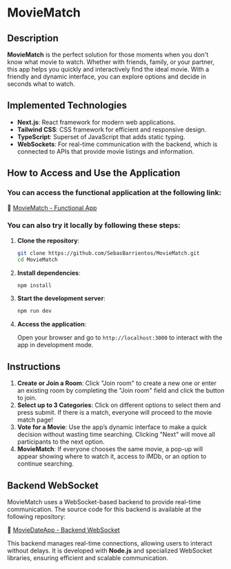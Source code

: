 # MovieMatch

## Description

**MovieMatch** is the perfect solution for those moments when you don't know what movie to watch. Whether with friends, family, or your partner, this app helps you quickly and interactively find the ideal movie. With a friendly and dynamic interface, you can explore options and decide in seconds what to watch.

## Implemented Technologies

- **Next.js**: React framework for modern web applications.
- **Tailwind CSS**: CSS framework for efficient and responsive design.
- **TypeScript**: Superset of JavaScript that adds static typing.
- **WebSockets**: For real-time communication with the backend, which is connected to APIs that provide movie listings and information.

## How to Access and Use the Application

### You can access the functional application at the following link:
🔗 [MovieMatch - Functional App](https://main.d2bnyg9ki64z5a.amplifyapp.com/)

### You can also try it locally by following these steps:

1. **Clone the repository**:

   ```bash
   git clone https://github.com/SebasBarrientos/MovieMatch.git
   cd MovieMatch
   ```

2. **Install dependencies**:

   ```bash
   npm install
   ```

3. **Start the development server**:

   ```bash
   npm run dev
   ```

4. **Access the application**:

   Open your browser and go to `http://localhost:3000` to interact with the app in development mode.

## Instructions

1. **Create or Join a Room**: Click "Join room" to create a new one or enter an existing room by completing the "Join room" field and click the button to join.
2. **Select up to 3 Categories**: Click on different options to select them and press submit. If there is a match, everyone will proceed to the movie match page!
3. **Vote for a Movie**: Use the app’s dynamic interface to make a quick decision without wasting time searching. Clicking "Next" will move all participants to the next option.
4. **MovieMatch**: If everyone chooses the same movie, a pop-up will appear showing where to watch it, access to IMDb, or an option to continue searching.

## Backend WebSocket

MovieMatch uses a WebSocket-based backend to provide real-time communication. The source code for this backend is available at the following repository:

🔗 [MovieDateApp - Backend WebSocket](https://github.com/SebasBarrientos/MovieDateApp)

This backend manages real-time connections, allowing users to interact without delays. It is developed with **Node.js** and specialized WebSocket libraries, ensuring efficient and scalable communication.
